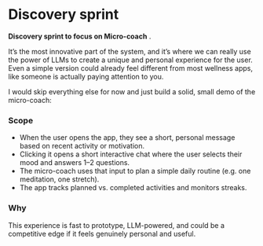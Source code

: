 # Discovery sprint


**Discovery sprint to focus on Micro-coach** .

It’s the most innovative part of the system, and it’s where we can really use the power of LLMs to create a unique and personal experience for the user. Even a simple version could already feel different from most wellness apps, like someone is actually paying attention to you.

I would skip everything else for now and just build a solid, small demo of the micro-coach:

### Scope

* When the user opens the app, they see a short, personal message based on recent activity or motivation.
* Clicking it opens a short interactive chat where the user selects their mood and answers 1–2 questions.
* The micro-coach uses that input to plan a simple daily routine (e.g. one meditation, one stretch).
* The app tracks planned vs. completed activities and monitors streaks.

### Why

This experience is fast to prototype, LLM-powered, and could be a competitive edge if it feels genuinely personal and useful.
